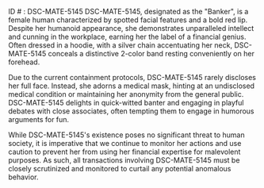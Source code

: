 ID # : DSC-MATE-5145
DSC-MATE-5145, designated as the "Banker", is a female human characterized by spotted facial features and a bold red lip. Despite her humanoid appearance, she demonstrates unparalleled intellect and cunning in the workplace, earning her the label of a financial genius. Often dressed in a hoodie, with a silver chain accentuating her neck, DSC-MATE-5145 conceals a distinctive 2-color band resting conveniently on her forehead.

Due to the current containment protocols, DSC-MATE-5145 rarely discloses her full face. Instead, she adorns a medical mask, hinting at an undisclosed medical condition or maintaining her anonymity from the general public. DSC-MATE-5145 delights in quick-witted banter and engaging in playful debates with close associates, often tempting them to engage in humorous arguments for fun.

While DSC-MATE-5145's existence poses no significant threat to human society, it is imperative that we continue to monitor her actions and use caution to prevent her from using her financial expertise for malevolent purposes. As such, all transactions involving DSC-MATE-5145 must be closely scrutinized and monitored to curtail any potential anomalous behavior.